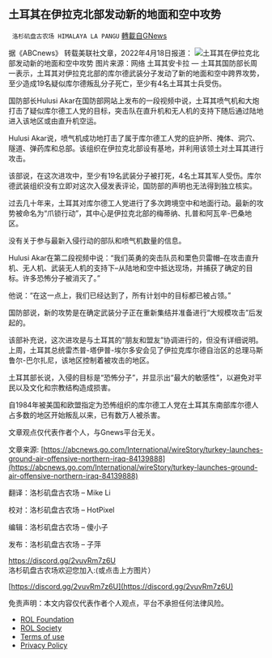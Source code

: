 
## 土耳其在伊拉克北部发动新的地面和空中攻势
` 洛杉矶盘古农场 HIMALAYA LA PANGU` [轉載自GNews](https://gnews.org/zh-hans/2388188/)

据《ABCnews》 转载美联社文章，2022年4月18日报道：
 ![](https://assets.gnews.org/wp-content/uploads/2022/04/image-2685-e1650568576867.png)土耳其在伊拉克北部发动新的地面和空中攻势
图片来源：网络 
土耳其安卡拉 — 土耳其国防部长周一表示，土耳其对伊拉克北部的库尔德武装分子发动了新的地面和空中跨界攻势，至少造成19名疑似库尔德叛乱分子死亡，至少有4名土耳其士兵受伤。
 
国防部长Hulusi Akar在国防部网站上发布的一段视频中说，土耳其喷气机和大炮打击了疑似库尔德工人党的目标，突击队在直升机和无人机的支持下随后通过陆地进入该地区或由直升机空运。
 
Hulusi Akar说，喷气机成功地打击了属于库尔德工人党的庇护所、掩体、洞穴、隧道、弹药库和总部。该组织在伊拉克北部设有基地，并利用该领土对土耳其进行攻击。
 
该部说，在这次进攻中，至少有19名武装分子被打死，4名土耳其军人受伤。库尔德武装组织没有立即对这次入侵发表评论，国防部的声明也无法得到独立核实。
 
过去几十年来，土耳其对库尔德工人党进行了多次跨境空中和地面行动。最新的攻势被命名为“爪锁行动”，其中心是伊拉克北部的梅蒂纳、扎普和阿瓦辛-巴桑地区。
 
没有关于参与最新入侵行动的部队和喷气机数量的信息。
 
Hulusi Akar在第二段视频中说：“我们英勇的突击队员和栗色贝雷帽–在攻击直升机、无人机、武装无人机的支持下–从陆地和空中抵达现场，并捕获了确定的目标。许多恐怖分子被消灭了。”
 
他说：“在这一点上，我们已经达到了，所有计划中的目标都已被占领。”
 
国防部说，新的攻势是在确定武装分子正在重新集结并准备进行“大规模攻击”后发起的。
 
该部补充说，这次进攻是与土耳其的“朋友和盟友”协调进行的，但没有详细说明。上周，土耳其总统雷杰普-塔伊普-埃尔多安会见了伊拉克库尔德自治区的总理马斯鲁尔-巴尔扎尼，该地区控制着被攻击的地区。
 
土耳其部长说，入侵的目标是“恐怖分子”，并显示出“最大的敏感性”，以避免对平民以及文化和宗教结构造成损害。
 
自1984年被美国和欧盟指定为恐怖组织的库尔德工人党在土耳其东南部库尔德人占多数的地区开始叛乱以来，已有数万人被杀害。
 
文章观点仅代表作者个人，与Gnews平台无关。
 
文章来源: [https://abcnews.go.com/International/wireStory/turkey-launches-ground-air-offensive-northern-iraq-84139888](https://abcnews.go.com/International/wireStory/turkey-launches-ground-air-offensive-northern-iraq-84139888)
 
翻译：洛杉矶盘古农场 – Mike Li
 
校对：洛杉矶盘古农场 – HotPixel
 
编辑：洛杉矶盘古农场 – 傻小子
 
发布：洛杉矶盘古农场 – 子萍

 https://discord.gg/2vuvRm7z6U 
洛杉矶盘古农场欢迎您加入:(或点击上方图片）
 
[https://discord.gg/2vuvRm7z6U](https://discord.gg/2vuvRm7z6U)

免责声明：本文内容仅代表作者个人观点，平台不承担任何法律风险。
  
- [ROL Foundation](https://rolfoundation.org/)
- [ROL Society](https://rolsociety.org/)
- [Terms of use](https://gnews.org/terms-of-use-3/)
- [Privacy Policy](https://gnews.org/privacy-policy/)
